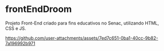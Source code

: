 # frontEndDroom
Projeto Front-End criado para fins educativos no Senac, utilizando HTML, CSS e JS. 




https://github.com/user-attachments/assets/7ed7c651-0ba1-40cc-9b82-7a196992b971



<!-- 
Developers by:
 
Gabriel Benevenuto
Guilherme PImenta
Jonathan Santos
Ryan Souza
Victor Silva
Vinicius  Rocha
 
-->
